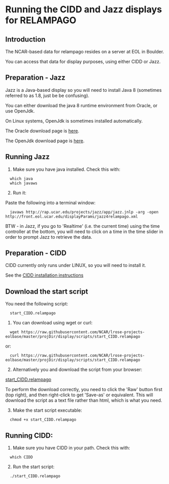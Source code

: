 # Running the CIDD and Jazz displays for RELAMPAGO

## Introduction

The NCAR-based data for relampago resides on a server at EOL in Boulder.

You can access that data for display purposes, using either CIDD or Jazz.

## Preparation - Jazz

Jazz is a Java-based display so you will need to install Java 8 (sometimes referred to as 1.8, just be be confusing).

You can either download the java 8 runtime environment from Oracle, or use OpenJdk.

On Linux systems, OpenJdk is sometimes installed automatically.

The Oracle download page is [here](https://www.oracle.com/technetwork/java/javase/downloads/jdk8-downloads-2133151.html).

The OpenJdk download page is [here](https://openjdk.java.net/install/).

## Running Jazz

1. Make sure you have java installed. Check this with:

```
  which java
  which javaws
```

2. Run it:

Paste the following into a terminal window:

```
  javaws http://rap.ucar.edu/projects/jazz/app/jazz.jnlp -arg -open http://front.eol.ucar.edu/displayParams/jazz4relampago.xml
```

BTW - in Jazz, if you go to 'Realtime' (i.e. the current time) using the time controller at the bottom, you will need to click on a time in the time slider in order to prompt Jazz to retrieve the data.

## Preparation - CIDD

CIDD currently only runs under LINUX, so you will need to install it.

See the [CIDD installation instructions](https://github.com/NCAR/lrose-core/blob/master/docs/build/CIDD_build.linux.md)

## Download the start script

You need the following script:

```
  start_CIDD.relampago
```

1. You can download using wget or curl:

```
  wget https://raw.githubusercontent.com/NCAR/lrose-projects-eolbase/master/projDir/display/scripts/start_CIDD.relampago
```

or:

```
  curl https://raw.githubusercontent.com/NCAR/lrose-projects-eolbase/master/projDir/display/scripts/start_CIDD.relampago
```

2. Alternatively you and download the script from your browser:

  [start_CIDD.relampago](https://github.com/NCAR/lrose-projects-eolbase/tree/master/projDir/display/scripts/start_CIDD.relampago)

To perform the download correctly, you need to click the 'Raw' button first (top right), and then right-click to get 'Save-as' or equivalent. This will download the script as a text file rather than html, which is what you need.

3. Make the start script executable:

```
  chmod +x start_CIDD.relampago
```

## Running CIDD:

1. Make sure you have CIDD in your path. Check this with:

```
  which CIDD
```

2. Run the start script:

```
  ./start_CIDD.relampago
```

